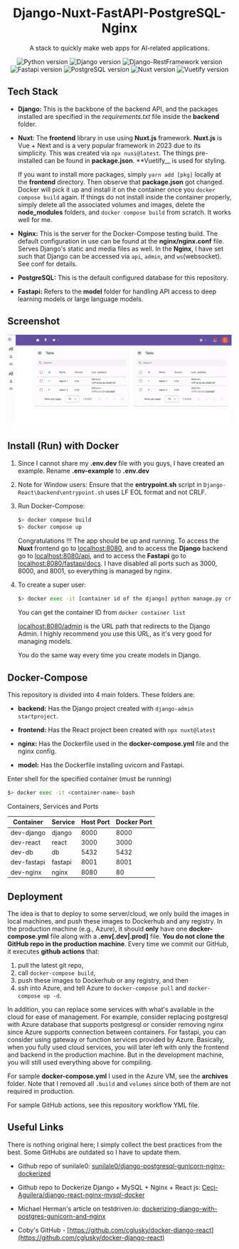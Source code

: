 <div align="center">

# Django-Nuxt-FastAPI-PostgreSQL-Nginx

A stack to quickly make web apps for AI-related applications.

![Python version](https://img.shields.io/badge/Python-3.11.0-4c566a?logo=python&&longCache=true&logoColor=white&colorB=pink&style=flat-square&colorA=4c566a) ![Django version](https://img.shields.io/badge/Django-5.0.0-4c566a?logo=django&&longCache=truelogoColor=white&colorB=pink&style=flat-square&colorA=4c566a) ![Django-RestFramework version](https://img.shields.io/badge/Django_Rest_Framework-3.14.0-red.svg?longCache=true&style=flat-square&logo=django&logoColor=white&colorA=4c566a&colorB=pink) ![Fastapi version](https://img.shields.io/badge/Fastapi-0.108.0-red.svg?longCache=true&style=flat-square&logo=fastapi&logoColor=white&colorA=4c566a&colorB=pink) ![PostgreSQL version](https://img.shields.io/badge/PostgreSQL-12.8-red.svg?longCache=true&style=flat-square&logo=postgresql&logoColor=white&colorA=4c566a&colorB=pink) ![Nuxt version](https://img.shields.io/badge/Nuxt-3.9.0-red.svg?longCache=true&style=flat-square&logo=nuxt&logoColor=white&colorA=4c566a&colorB=pink) ![Vuetify version](https://img.shields.io/badge/Vuetify-3.4.9-red.svg?longCache=true&style=flat-square&logo=vuetiffffffy&logoColor=white&colorA=4c566a&colorB=pink)

</div>

## Tech Stack

- **Django:** This is the backbone of the backend API, and the packages installed are specified in the _requirements.txt_ file inside the **backend** folder.

- **Nuxt**: The **frontend** library in use using **Nuxt.js** framework. **Nuxt.js** is Vue + Next and is a very popular framework in 2023 due to its simplicity. This was created via `npx nuxi@latest`. The things pre-installed can be found in **package.json**. **Vuetify\_\_ is used for styling.

  If you want to install more packages, simply `yarn add [pkg]` locally at the **frontend** directory. Then observe that **package.json** got changed. Docker will pick it up and install it on the container once you `docker compose build` again. If things do not install inside the container properly, simply delete all the associated volumes and images, delete the **node_modules** folders, and `docker compose build` from scratch. It works well for me.

- **Nginx:** This is the server for the Docker-Compose testing build. The default configuration in use can be found at the **nginx/nginx.conf** file. Serves Django's static and media files as well. In the **Nginx**, I have set such that Django can be accessed via `api`, `admin`, and `ws`(websocket). See conf for details.

- **PostgreSQL:** This is the default configured database for this repository.

- **Fastapi:** Refers to the **model** folder for handling API access to deep learning models or large language models.

## Screenshot

![Architecture Image](./.readme_assets/Arch.jpg)

## Install (Run) with Docker

1. Since I cannot share my **.env.dev** file with you guys, I have created an example. Rename **.env-example** to **.env.dev**

1. Note for Window users: Ensure that the **entrypoint.sh** script in `Django-React\backend\entrypoint.sh` uses LF EOL format and not CRLF.

1. Run Docker-Compose:

   ```bash
   $> docker compose build
   $> docker compose up
   ```

   Congratulations !!! The app should be up and running. To access the **Nuxt** frontend go to [localhost:8080](http://localhost:8080), and to access the **Django** backend go to [localhost:8080/api](http://localhost:8080/api), and to access the **Fastapi** go to [localhost:8080/fastapi/docs](http://localhost:8080/fastapi/docs/). I have disabled all ports such as 3000, 8000, and 8001, so everything is managed by nginx.

1. To create a super user:

   ```bash
   $> docker exec -it [container id of the django] python manage.py createsuperuser
   ```

   You can get the container ID from `docker container list`

   [localhost:8080/admin](http://localhost:8080/admin) is the URL path that redirects to the Django Admin. I highly recommend you use this URL, as it's very good for managing models.

   You do the same way every time you create models in Django.

## Docker-Compose

This repository is divided into 4 main folders. These folders are:

- **backend:** Has the Django project created with `django-admin startproject`.

- **frontend:** Has the React project been created with `npx nuxt@latest`

- **nginx:** Has the Dockerfile used in the **docker-compose.yml** file and the nginx config.

- **model:** Has the Dockerfile installing uvicorn and Fastapi.

Enter shell for the specified container (must be running)

```bash
$> docker exec -it <container-name> bash
```

Containers, Services and Ports

| Container   | Service | Host Port | Docker Port |
| ----------- | ------- | --------- | ----------- |
| dev-django  | django  | 8000      | 8000        |
| dev-react   | react   | 3000      | 3000        |
| dev-db      | db      | 5432      | 5432        |
| dev-fastapi | fastapi | 8001      | 8001        |
| dev-nginx   | nginx   | 8080      | 80          |

## Deployment

The idea is that to deploy to some server/cloud, we only build the images in local machines, and push these images to Dockerhub and any registry. In the production machine (e.g., Azure), it should **only** have one **docker-compose.yml** file along with a **.env[.dev|.prod]** file. **You do not clone the GitHub repo in the production machine**. Every time we commit our GitHub, it executes **github actions** that:

1. pull the latest git repo,
2. call `docker-compose build`,
3. push these images to Dockerhub or any registry, and then
4. ssh into Azure, and tell Azure to `docker-compose pull` and `docker-compose up -d`.

In addition, you can replace some services with what's available in the cloud for ease of management. For example, consider replacing postgresql with Azure database that supports postgresql or consider removing nginx since Azure supports connection between containers. For fastapi, you can consider using gateway or function services provided by Azure. Basically, when you fully used cloud services, you will later left with only the frontend and backend in the production machine. But in the development machine, you will still used everything above for compiling.

For sample **docker-compose.yml** I used in the Azure VM, see the **archives** folder. Note that I removed all `.build` and `volumes` since both of them are not required in production.

For sample GitHub actions, see this repository workflow YML file.

## Useful Links

There is nothing original here; I simply collect the best practices from the best. Some GitHubs are outdated so I have to update them.

- Github repo of sunilale0: [sunilale0/django-postgresql-gunicorn-nginx-dockerized](https://github.com/sunilale0/django-postgresql-gunicorn-nginx-dockerized/blob/master/README.md#nginx)

- Github repo to Dockerize Django + MySQL + Nginx + React js: [Ceci-Aguilera/django-react-nginx-mysql-docker](https://github.com/Ceci-Aguilera/django-react-nginx-mysql-docker)

- Michael Herman's article on testdriven.io: [dockerizing-django-with-postgres-gunicorn-and-nginx](https://testdriven.io/blog/dockerizing-django-with-postgres-gunicorn-and-nginx/)

- Coby's GitHub - [https://github.com/cglusky/docker-django-react](https://github.com/cglusky/docker-django-react)
